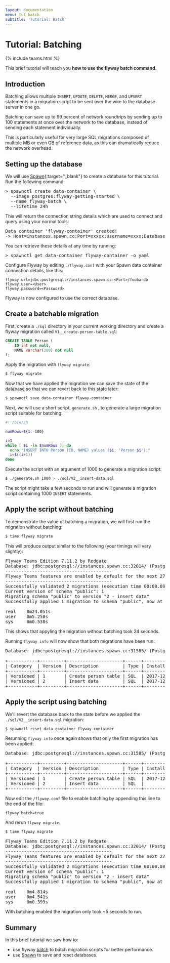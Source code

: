 ```yaml
---
layout: documentation
menu: tut_batch
subtitle: 'Tutorial: Batch'
---
```

# Tutorial: Batching
{% include teams.html %}

This brief tutorial will teach you **how to use the flyway batch command**.

## Introduction

Batching allows multiple `INSERT`, `UPDATE`, `DELETE`, `MERGE`, and `UPSERT` statements in a migration script to be sent over the wire to the database server in one go.

Batching can save up to 99 percent of network roundtrips by sending up to 100 statements at once over the network to the database, instead of sending each statement individually.

This is particularly useful for very large SQL migrations composed of multiple MB or even GB of reference data, as this can dramatically reduce the network overhead.

## Setting up the database

We will use [Spawn](/documentation/spawn){:target="_blank"} to create a database for this tutorial. Run the following command:

<pre class="console"><span>&gt;</span> spawnctl create data-container \
  --image postgres:flyway-getting-started \
  --name flyway-batch \
  --lifetime 24h</pre>

This will return the connection string details which are used to connect and query using your normal tools:

<pre class="console">Data container 'flyway-container' created!
-> Host=instances.spawn.cc;Port=xxxxx;Username=xxxx;Database=foobardb;Password=xxxxxxxxx</pre>

You can retrieve these details at any time by running:

<pre class="console"><span>&gt;</span> spawnctl get data-container flyway-container -o yaml</pre>

Configure Flyway by editing `./flyway.conf` with your Spawn data container connection details, like this:

```properties
flyway.url=jdbc:postgresql://instances.spawn.cc:<Port>/foobardb
flyway.user=<User>
flyway.password=<Password>
```

Flyway is now configured to use the correct database.

## Create a batchable migration

First, create a `./sql` directory in your current working directory and create a flyway migration called `V1__create-person-table.sql`:

```sql
CREATE TABLE Person (
    ID int not null,
    NAME varchar(100) not null
);
```

Apply the migration with `flyway migrate`:

```bash
$ flyway migrate
```

Now that we have applied the migration we can save the state of the database so that we can revert back to this state later:

```bash
$ spawnctl save data-container flyway-container
```

Next, we will use a short script, `generate.sh` , to generate a large migration script suitable for batching:

```bash
#! /bin/sh

numRows=${1:-100}

i=1
while [ $i -le $numRows ]; do
  echo "INSERT INTO Person (ID, NAME) values ($i, 'Person $i');"
  i=$((i+1))
done
```

Execute the script with an argument of 1000 to generate a migration script:

```bash
$ ./generate.sh 1000 > ./sql/V2__insert-data.sql
```

The script might take a few seconds to run and will generate a migration script containing 1000 `INSERT` statements.

## Apply the script without batching

To demonstrate the value of batching a migration, we will first run the migration without batching:

```bash
$ time flyway migrate
```

This will produce output similar to the following (your timings will vary slightly):
<pre class="console">
Flyway Teams Edition 7.11.2 by Redgate
Database: jdbc:postgresql://instances.spawn.cc:32014/ (PostgreSQL 11.0)
----------------------------------------
Flyway Teams features are enabled by default for the next 27 days. Learn more at https://flywaydb.org?ref=v7.11.2_teams
----------------------------------------
Successfully validated 2 migrations (execution time 00:00.097s)
Current version of schema "public": 1
Migrating schema "public" to version "2 - insert data"
Successfully applied 1 migration to schema "public", now at version v2 (execution time 00:20.544s)

real    0m24.051s
user    0m5.258s
sys     0m0.538s</pre>

This shows that appyling the migration without batching took 24 seconds.

Running `flyway info` will now show that both migrations have been run:

<pre class="console">Database: jdbc:postgresql://instances.spawn.cc:31585/ (PostgreSQL 11.0)

+-----------+---------+---------------------+------+---------------------+---------+----------+
| Category  | Version | Description         | Type | Installed On        | State   | Undoable |
+-----------+---------+---------------------+------+---------------------+---------+----------+
| Versioned | 1       | Create person table | SQL  | 2017-12-17 19:57:28 | Success | No       |
| Versioned | 2       | Insert data         | SQL  | 2017-12-17 20:01:13 | Success | No       |
+-----------+---------+---------------------+------+---------------------+---------+----------+</pre>

## Apply the script using batching

We'll revert the database back to the state before we applied the `./sql/V2__insert-data.sql` migration:

```bash
$ spawnctl reset data-container flyway-container
```

Rerunning `flyway info` once again shows that only the first migration has been applied:

<pre class="console">Database: jdbc:postgresql://instances.spawn.cc:31585/ (PostgreSQL 11.0)

+-----------+---------+---------------------+------+---------------------+---------+----------+
| Category  | Version | Description         | Type | Installed On        | State   | Undoable |
+-----------+---------+---------------------+------+---------------------+---------+----------+
| Versioned | 1       | Create person table | SQL  | 2017-12-17 19:57:28 | Success | No       |
| Versioned | 2       | Insert data         | SQL  |                     | Pending | No       |
+-----------+---------+---------------------+------+---------------------+---------+----------+</pre>

Now edit the `/flyway.conf` file to enable batching by appending this line to the end of the file:

```properties
flyway.batch=true
```

And rerun `flyway migrate`:

```bash
$ time flyway migrate
```

<pre class="console">
Flyway Teams Edition 7.11.2 by Redgate
Database: jdbc:postgresql://instances.spawn.cc:32014/ (PostgreSQL 11.0)
----------------------------------------
Flyway Teams features are enabled by default for the next 27 days. Learn more at https://flywaydb.org?ref=v7.11.2_teams
----------------------------------------
Successfully validated 2 migrations (execution time 00:00.089s)
Current version of schema "public": 1
Migrating schema "public" to version "2 - insert data"
Successfully applied 1 migration to schema "public", now at version v2 (execution time 00:01.005s)

real    0m4.814s
user    0m4.541s
sys     0m0.399s</pre>

With batching enabled the migration only took ~5 seconds to run.

## Summary

In this brief tutorial we saw how to:
* use flyway [batch](https://flywaydb.org/documentation/configuration/parameters/batch) to batch migration scripts for better performance.
* use [Spawn](https://spawn.cc) to save and reset databases.

